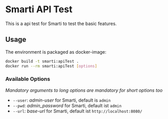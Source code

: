 # Smarti API Test

This is a api test for Smarti to test the basic features.

## Usage

The environment is packaged as docker-image:

```bash
docker build -t smarti:apiTest .
docker run --rm smarti:apiTest [options]
```

### Available Options

_Mandatory arguments to long options are mandatory for short options too_

* `--user`: _admin-user_ for Smarti, default is `admin`
* `--pwd`: _admin_password_ for Smarti, default ist `admin`
* `--url`: _base-url_ for Smarti, default ist `http://localhost:8080/`
